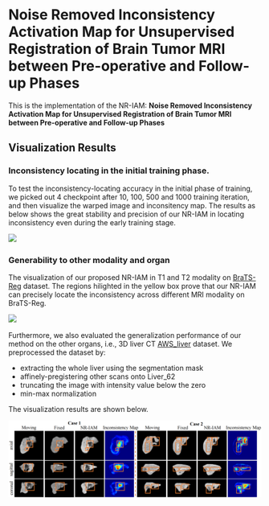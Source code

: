 # Noise Removed Inconsistency Activation Map for Unsupervised Registration of Brain Tumor MRI between Pre-operative and Follow-up Phases
This is the implementation of the NR-IAM: **Noise Removed Inconsistency Activation Map for Unsupervised Registration of Brain Tumor MRI between Pre-operative and Follow-up Phases** 

## Visualization Results
### Inconsistency locating in the initial training phase.
To test the inconsistency-locating accuracy in the initial phase of training, we picked out 4 checkpoint after 10, 100, 500 and 1000 training iteration, and then visualize the warped image and inconsitency map. The results as below shows the great stability and precision of our NR-IAM in locating inconsistency even during the early training stage.

<img src="./Visualization_results/Early_stage results.png" width="900px">

### Generability to other modality and organ
The visualization of our proposed NR-IAM in T1 and T2 modality on [BraTS-Reg](https://www.med.upenn.edu/cbica/brats-reg-challenge) dataset. The regions hilighted in the yellow box prove that our NR-IAM can precisely locate the inconsistency across different MRI modality on BraTS-Reg.

<img src="./Visualization_results/T1andT2_results.png" width="900px">

Furthermore, we also evaluated the generalization performance of our method on the other organs, i.e., 3D liver CT [AWS_liver](http://medicaldecathlon.com/dataaws/) dataset. We preprocessed the dataset by:
  - extracting the whole liver using the segmentation mask 
  - affinely-pregistering other scans onto Liver_62
  - truncating the image with intensity value below the zero
  - min-max normalization

The visualization results are shown below.

<img src="./Visualization_results/Liver_tumor_results.png" width="900px">
